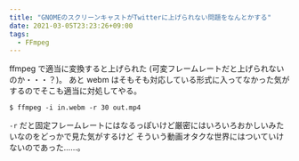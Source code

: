 ```yaml
---
title: "GNOMEのスクリーンキャストがTwitterに上げられない問題をなんとかする"
date: 2021-03-05T23:23:26+09:00
tags:
  - FFmpeg
---
```


ffmpeg で適当に変換すると上げられた (可変フレームレートだと上げられないのか・・・？)。
あと webm はそもそも対応している形式に入ってなかった気がするのでそこも適当に対処してやる。

```shell
$ ffmpeg -i in.webm -r 30 out.mp4
```

`-r` だと固定フレームレートにはなるっぽいけど厳密にはいろいろおかしいみたいなのをどっかで見た気がするけど
そういう動画オタクな世界にはついていけないのであった……。
